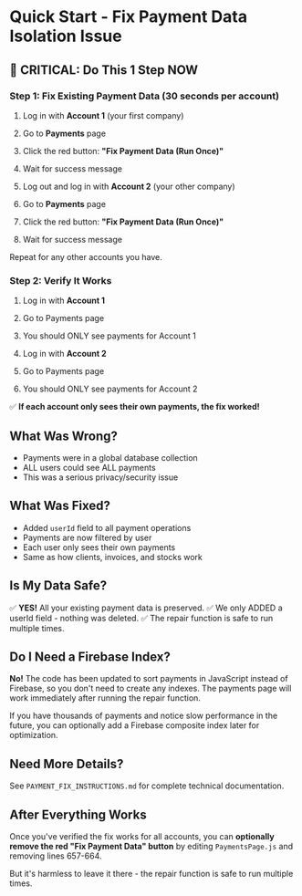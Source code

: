 # Quick Start - Fix Payment Data Isolation Issue

## 🔴 CRITICAL: Do This 1 Step NOW

### Step 1: Fix Existing Payment Data (30 seconds per account)
1. Log in with **Account 1** (your first company)
2. Go to **Payments** page
3. Click the red button: **"Fix Payment Data (Run Once)"**
4. Wait for success message

5. Log out and log in with **Account 2** (your other company)
6. Go to **Payments** page
7. Click the red button: **"Fix Payment Data (Run Once)"**
8. Wait for success message

Repeat for any other accounts you have.

### Step 2: Verify It Works
1. Log in with **Account 1**
2. Go to Payments page
3. You should ONLY see payments for Account 1

4. Log in with **Account 2**
5. Go to Payments page
6. You should ONLY see payments for Account 2

✅ **If each account only sees their own payments, the fix worked!**

## What Was Wrong?

- Payments were in a global database collection
- ALL users could see ALL payments
- This was a serious privacy/security issue

## What Was Fixed?

- Added `userId` field to all payment operations
- Payments are now filtered by user
- Each user only sees their own payments
- Same as how clients, invoices, and stocks work

## Is My Data Safe?

✅ **YES!** All your existing payment data is preserved.
✅ We only ADDED a userId field - nothing was deleted.
✅ The repair function is safe to run multiple times.

## Do I Need a Firebase Index?

**No!** The code has been updated to sort payments in JavaScript instead of Firebase, so you don't need to create any indexes. The payments page will work immediately after running the repair function.

If you have thousands of payments and notice slow performance in the future, you can optionally add a Firebase composite index later for optimization.

## Need More Details?

See `PAYMENT_FIX_INSTRUCTIONS.md` for complete technical documentation.

## After Everything Works

Once you've verified the fix works for all accounts, you can **optionally remove the red "Fix Payment Data" button** by editing `PaymentsPage.js` and removing lines 657-664.

But it's harmless to leave it there - the repair function is safe to run multiple times.

